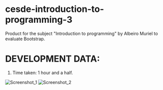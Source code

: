 # cesde-introduction-to-programming-3

Product for the subject "Introduction to programming" by Albeiro Muriel to evaluate Bootstrap. 

# DEVELOPMENT DATA:
1. Time taken: 1 hour and a half.

![Screenshot_1](https://github.com/andresha20/cesde-introduction-to-programming-3/assets/80694673/6c0b342d-faa9-4c96-b09f-59726067e1ce)
![Screenshot_2](https://github.com/andresha20/cesde-introduction-to-programming-3/assets/80694673/be2e352d-bdc8-4d99-b34f-7cddb36eb7c1)
